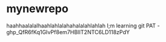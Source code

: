 # mynewrepo

haahhaalalalhaahlahlalahahalalahlahlah
I;m learning git
PAT - 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
